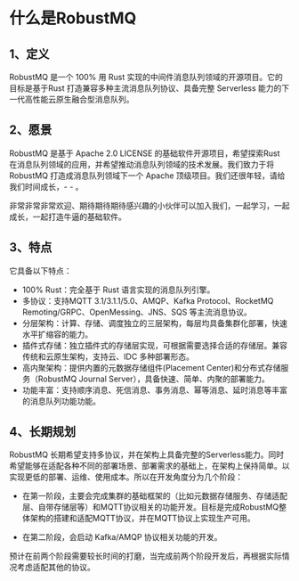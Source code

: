 # 什么是RobustMQ
## 1、定义
RobustMQ 是一个 100% 用 Rust 实现的中间件消息队列领域的开源项目。它的目标是基于Rust 打造兼容多种主流消息队列协议、具备完整 Serverless 能力的下一代高性能云原生融合型消息队列。

## 2、愿景
RobustMQ 是基于 Apache 2.0 LICENSE 的基础软件开源项目，希望探索Rust 在消息队列领域的应用，并希望推动消息队列领域的技术发展。我们致力于将 RobustMQ 打造成消息队列领域下一个 Apache 顶级项目。我们还很年轻，请给我们时间成长，- - 。

非常非常非常欢迎、期待期待期待感兴趣的小伙伴可以加入我们，一起学习，一起成长，一起打造牛逼的基础软件。

## 3、特点
它具备以下特点：
- 100% Rust：完全基于 Rust 语言实现的消息队列引擎。
- 多协议：支持MQTT 3.1/3.1.1/5.0、AMQP、Kafka Protocol、RocketMQ Remoting/GRPC、OpenMessing、JNS、SQS 等主流消息协议。
- 分层架构：计算、存储、调度独立的三层架构，每层均具备集群化部署，快速水平扩缩容的能力。
- 插件式存储：独立插件式的存储层实现，可根据需要选择合适的存储层。兼容传统和云原生架构，支持云、IDC 多种部署形态。
- 高内聚架构：提供内置的元数据存储组件(Placement Center)和分布式存储服务（RobustMQ Journal Server），具备快速、简单、内聚的部署能力。
- 功能丰富：支持顺序消息、死信消息、事务消息、幂等消息、延时消息等丰富的消息队列功能功能。

## 4、长期规划
RobustMQ 长期希望支持多协议，并在架构上具备完整的Serverless能力。同时希望能够在适配各种不同的部署场景、部署需求的基础上，在架构上保持简单。以实现更低的部署、运维、使用成本。所以在开发角度分为几个阶段：
- 在第一阶段，主要会完成集群的基础框架的（比如元数据存储服务、存储适配层、自带存储层等）和MQTT协议相关的功能开发。目标是完成RobustMQ整体架构的搭建和适配MQTT协议，并在MQTT协议上实现生产可用。

- 在第二阶段，会启动 Kafka/AMQP 协议相关功能的开发。

预计在前两个阶段需要较长时间的打磨，当完成前两个阶段开发后，再根据实际情况考虑适配其他的协议。
